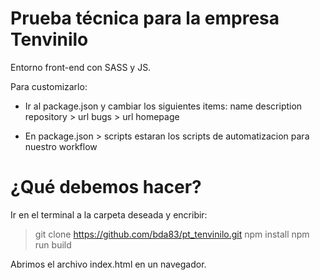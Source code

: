 
# Prueba técnica para la empresa Tenvinilo
Entorno front-end con SASS y JS.

Para customizarlo:
- Ir al package.json y cambiar los siguientes items:
    name
    description
    repository > url
    bugs > url
    homepage

- En package.json > scripts estaran los scripts de automatizacion para nuestro workflow


# ¿Qué debemos hacer?

Ir en el terminal a la carpeta deseada y encribir:
> git clone https://github.com/bda83/pt_tenvinilo.git
> npm install
> npm run build

Abrimos el archivo index.html en un navegador.
